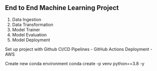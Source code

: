 ## End to End Machine Learning Project

1. Data Ingestion
2. Data Transformation
3. Model Trainer
4. Model Evaluation
5. Model Deployment

Set up project with Github
CI/CD Pipelines - GitHub Actions
Deployment - AWS

Create new conda environment
conda create -p venv python==3.8 -y 

